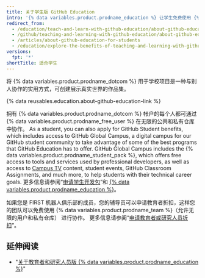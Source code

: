 ```yaml
---
title: 关于学生版 GitHub Education
intro: '{% data variables.product.prodname_education %} 让学生免费使用 {% data variables.product.prodname_dotcom %} 合作伙伴的各种开发工具，为他们提供真实的体验。'
redirect_from:
  - /education/teach-and-learn-with-github-education/about-github-education-for-students
  - /github/teaching-and-learning-with-github-education/about-github-education-for-students
  - /articles/about-github-education-for-students
  - /education/explore-the-benefits-of-teaching-and-learning-with-github-education/about-github-education-for-students
versions:
  fpt: '*'
shortTitle: 适合学生
---
```


将 {% data variables.product.prodname_dotcom %} 用于学校项目是一种与别人协作的实用方式，可创建展示真实世界的作品集。

{% data reusables.education.about-github-education-link %}

拥有 {% data variables.product.prodname_dotcom %} 帐户的每个人都可通过 {% data variables.product.prodname_free_user %} 在无限的公共和私有仓库中协作。 As a student, you can also apply for GitHub Student benefits, which includes access to GitHub Global Campus, a digital campus for our GitHub student community to take advantage of some of the best programs that GitHub Education has to offer. GitHub Global Campus includes the {% data variables.product.prodname_student_pack %}, which offers free access to tools and services used by professional developers, as well as access to [Campus TV](https://www.twitch.tv/githubeducation) content, student events, GitHub Classroom Assignments, and much more, to help students with their technical career goals. 更多信息请参阅“[申请学生开发包](/education/explore-the-benefits-of-teaching-and-learning-with-github-education/apply-for-a-student-developer-pack)”和 [{% data variables.product.prodname_education %}](https://education.github.com/)。

如果您是 FIRST 机器人俱乐部的成员，您的辅导员可以申请教育者折扣，这样您的团队可以免费使用 {% data variables.product.prodname_team %}（允许无限的用户和私有仓库） 进行协作。 更多信息请参阅“[申请教育者或研究人员折扣](/education/explore-the-benefits-of-teaching-and-learning-with-github-education/apply-for-an-educator-or-researcher-discount)”。

## 延伸阅读

- "[关于教育者和研究人员版 {% data variables.product.prodname_education %}](/articles/about-github-education-for-educators-and-researchers)"
